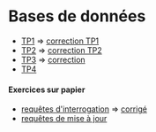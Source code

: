 # Bases de données
* [TP1](TP1.md) => [correction TP1](https://notebook.basthon.fr/?kernel=sql&module=https%3A%2F%2Fraw.githubusercontent.com%2Fthfruchart%2Ftnsi%2Fmain%2F03%2Flivres.sql&ipynb=eJztWN1yG7cZfRXMehJaGkb8kSiKjK2OJcuyXdpOFLe9yHo04O5HEtUSoPFjm_HovrntEyS940X7BL3byXv1A3ZJLrmg1ISWM53pjEjtAh8OPuAcHAD8GESQJCrofv8xGIOmMdU06H68rrrySz2dQNANxlRexeI9D6qBEkZGtuyVeSeZJPQdROT7E6r0SPA390daT1S3VuNCQ1-Iq71-VrM3kDX1Nqn9YSDF-OE8StL3e0OmR6ZvFMhIcA1c70ViXNOjgTTRiEpd01yx2pgyXqvv1-ADjCcJ7LHJlPe_HIvYJLAFXMLeSVB7mNlOcF39tVNw7x55KbQdJsnzIl0S8ntYjsMGEuOf4DydgSInz056z169fpr-7ds_nf2GvnZ3Gzvk0WDAohFIgj1xMe5L10fChhx7sE-UaNrHSmo0GKl2d9d7CrQ0SkMcdAc0UbDWcSRiKHaqIIFIk0gYru_v7hBLXo6NYTjmyGgm-KULCLrNTjUQRk-MzgSVPc_Bs3C4xAk3id7UfpEnfNC1SYI8ubyyBELeaHSwpasc6XGCdQ-yEUcJVeph6NoPJB1DGJC-kDFILGyEwfEDPQIa4z9JlJ6iakIH8xW109clkg1H-uss7nje3wMUzjF-SfuVN--LeGpR8BMfYzpYEy9issqaS-kY536F5Os3v4X2Zol2y7QWRuGrmjNthaZt_USmMxsDSpPKBaD4Kp9IBRa1IADyHjOy_YGtSNgVzPvzUXtwuJ00bHuvNLDzkJ8LFTHOpyE_eXTx_NGfz3r4ROVf0ZySzyAXzOFWpcxTLMglr5mn7KnJh3DXEtsvSOy-olwRFNEknWlmKdj5fWUXM6UZ31p_7S311_6__u5Mfwdli4MVVf03ysNtfgw8wgIqyfm24vvurHd2-tqmUp1L7MnFqxdz7f3l6dnF2byi9-yPZ6Ry_kXla69yjrZU3tENytNZCiF_klDTB6lDfY6jRNJC_kq-xwFiAQg5xPcX1ExQdJS7oClOashPR9REIF3QYCBhaouAgw1JZ5LKGNulP8u3Bn7AItqXDBJyTmWU_pOG_CxhQhd68EYyDDyX2LPF_DeeyeTnXBL4yebo1hUyn8JM7XbJZDNZXhfZzC7j3PDLYcsJL0DaeS-H5jwUIR0dvkhLzzIwY8nTec7FMnKVvHILR-btg7oJl3lgHfWFfJ0C7tpRWquOghtZdlReuEh28M9NpELdId1tXsgWTinDRQ4k_Yk06_V61brR3G4yqBWz6X2inS6DdlucSy_f4bLibIPrfVHBDGP8cIAHNjmvZWx5Dj_YdA53qYS8B-SUSm5npSKkfcf7jYlj4H2JlyEX8FLg5fAxKAWMYwEl3-C4gNPYXk7IBK9iGdCJNEw7u6fkCU66yfG-SZCpt6YyMvauplzsY2GfLZHIHFL0IQt9jk_u9lMBNZFMu9jXdNwXGRgZC47VqgKDAT65jivpj7GJqB01UXhLZJibpglkqeJws-wuhBlCvhnZEX0G53JzfKtZrVJQXnVrlPgCVijyBPgo8-KUKfTns0apF6tEsR9qnXIvVi4Bb926JDxBmyTinyorGW9P6xK6a-s79FhfFSeKqT53aczdbrMdprOYuWOONcTHVA6piauZytOZcp6XY0RSMLfDwd6nNMEqsdlWM5srOyJk6T2s5LlViFtspD_NW1AV-Xyttb-dL9r2N_iitkmH2qUQ8kfKbSQfCDLxg5vkE0iGgKegTvvoq2a90WzUG63DZqgbnXanEI8cnSbpTEzSfzjUZXi9fli34Z2OF16CFlytNjg6CDVuE81VfBv-UsgxbiWr-Rw0jlx8qxjPyamQClYTb2bArc_riPixk7x4yfbB28xyExWLU8kqI4tiS0x5TW8gygNm-SqAdW4CW6fRC3d0sCi2pN6cW5Fk30iR6yJa6ya0XALeCWsebIK5E39r73xSe3teoYwkxm9vcTr7fR0uDFx-PYPrZ83jcIf0m9yW983Wpvumz-Rwf3tB03-507UhT_F2TE5HuByAmtwumh2USLt56Hyl0Q75cxpdkRMqpcj5Sn_ECwFnKLVCk3qrVXcO0zgM-WOwhwLHZDRisPA4G4gazLHRs07tT_4rte3OYWte-8vfYzYBgoQuI-pH9Wa97SL20fMMiTAzGCBl7giSzrRgyRKy3W40jg7a-86F2_8L3ncDQ6ureUFUYTU32mVTuIG_MqCjsQh4WAYssVuGcSQXYTxmlXHvaWslcEvbpTJK7TOBFNvve4xyk27W4ObyKW4K7V9lmG9WSoIrnHlI1AQi-8ZRbNZn3tofHWOmcOVOL_PC777tYWFC-dDQ4TzqGjvg_YHdJOy1b_lyOWZcyKDbvP4PqdK-DQ)
* [TP2](TP2.md) => [correction TP2](https://notebook.basthon.fr/?kernel=sql&module=https%3A%2F%2Fraw.githubusercontent.com%2Fthfruchart%2Ftnsi%2Fmain%2F03%2Flivres.sql&ipynb=eJzVW21T20gS_itTTtWye0VAr7bEhlwMOMFZwKwhubpap6ixPYA28sgZjUi4VD7f5V9c7aewf8N_7Hr0akkjW2Bgc1W8eMY9j3p6up9ujUafGyPiun5j67fPjQnheIw5bmx9_rIe9p_x6ylpbDUmmL0fex9pY73hewEbib5ecMUchvAVGaHfdrDPLz367sdLzqf-1uYm9TgZet77jWH0zcY52_z7e8Iocbf9D-4P58ybbCfCDH_cuHD4ZTAMfMJGHuWE8o2RN9nkl-csGF1ixjc59Z3NCXbopqJvkk9kMnXJhjO9psMfJt44cMkKcK5zxYi_AYr91PiyfltLPHmCjjwuZotivdAWGtAn0A-zJ2gMPx6lsxvio53uzkG3d7o_-8-vbzrFazU4C3xOxo2tc-z6pHDpkTcm85c96Rx0dk_R39DLfu8QBT6-IOxnEAAdRgF3PHo28gLKG1vqesML-DTg0TJHnxPUSJqcwfwDl1cMT_Ujn_jm1AWrwUjqTQZ8ykj4H48BwCcDPpoO-JXjuvCRgHld6AG9z4aYMTKgh93d_c7BgL9tH8y-9rudAVcVYx31AzBRgE4ABsa1TEXVB_wYM8cHsIkzuiSu-WLiUQEoFhKG2XZTNRRTVVtGU9cHdO9Nv320N-Cv3xx0O0cgYOkxLkEuRq8wi5HtFPn3ccAwHdsvQkXBQ0HA0lTN0AzVsDVTsUHhXr_TfjPg7YN2F1ANK1V293L2Byc4CFEVM0XFE49Bt_oCD0cbYjqGptqaqii6YiuWpQpVd3rdExiw3z3oHh-DEXQzhT30AtehkapGCjodB0PP8c0XYIp_TTxngxIOc9Rbuq5ZutJqGkpLG9B-b6fTP4VR7ZPdNpjZNqU2mNN2yrwhYdzOW9cEWNtWbatlWU1hhpe9N_2jbqc_4Hvtt10ws2q25qFfQpCBV8TwrRR-fA7eSh3CjNQcTVWzwcy6amqarbYG9KD9pt85Aq1fwgrO_g2mAYvYSgR_zBw6cqbYLWl-7uIAnI_redUB0jRapmVqarPVAmufdA97sHIn4B397hFAG6Z8DTUlxfZ9B0C1TGfTsHQwsalaVksHQx93Trug8cns60775DR0OFPmxloGOSXc4cacr9m60QIJS7XBFhaAwtodtftg3JPT2dfj_bZQVtXVdXTs4lFi6UPsMCdGz4zhwyJSzMZa3kEUHTQ2lKZmmQZcCKI7jOBLPnEhgJ9xPASuGrnY97cHYZCfMzwhgwYaemxMGHSqg8bzZ_yS4DH8Y8jn10C0gxDmKXadC7qFmHNxyX-O5J4DGTwDmg0_R9yQNmOKSNujafoxJIy0FZooE0vpI-ra5Ez8iVUaeuNroRn8jp9H7AJfjsNmQjJpR4lr0m9CyklboVHTloyAMsg8D0X9oYqxThEvpfIRPWXDyyyV08mu0KlEXdmoPIOVFYoYLZUPiS1tSfhtXh_FrNCnQHoZXp77ZOYRXJihxpSYdpSYMWceo0IdGV1mNs-zZlmniEUz6JBM02aZU2tZSEa06ZcFvi2rlPBvOiKk4WxKcjbOKdaqUKxE0ek3BaYuaxUzdzogI_DMWiUer2UtKblnoHmOLysWcn4qnlB_5pXlDDCvlaZUaJVPC5md8tmhrE6YLTJ10qSRrf8CWtKqlCkklMw6-bxSVifOM5lCSbqZCxFp1snpVbV00lSUflvISHPKbcZcvhlmpedQG-fK8C_v7rFYhiKdQW0rrZa11aplraJanquCueMPocJjhIN2A1qsDzkE3VNNsVTdtMK2Bh75VDGealaVsAY8ZtiqptcRtjTwD9sQ5c68cLGYjIR1U7NaNqSpRFgD1SqFdQhpy7SadYQh4Wq6YmmtvHCx9IwnaOqQYM2mOidsVQurAK7odl64WBnGwraiKqapGJk1oH6lxYovNl3TsKHVUjJktVJYaSng6NBfR9iCkNDVpt3KCxdrxFjnpgKlwdyiqPBTJay3oB6AZWnlhQuBGAuDjW3Ltsx5NawqYVjLVlNTbL2OcMuAHwN8b174EQrSYvkIvyL80kYUhUtLS2khI8g2F6tpdxZYZfpdCJVG8upQaZzXgpJWRQlUygIFKBGyt4VKOGJ1qJRBakFJa6zU7Am_lKEktloCFbNPLShpKZNCJdxUWkFFUo1Jy5DUGRLmKmklK-wWQqW8tjpUynq1oKSFTWqrhBMLUILtbgmVMmYtKGlFk0ClfFqeoMQZFkKlbLs6VMrFi6FuW5HV2ip98gSpG6h9fi5uqhkCuqfeBBEuPk3Z7Ea0RM25hqHOCpioicPdWbQG8Was3cuWKVxjHUW7E2hAw4owvtqAvu51j-LWGejRSxob-MwZo-3sq6gjHhCp2JsbuSGyDMiH30SNAf3HfqffibugeIch2_G8pKWovVopatfYuKU99hEMNuCviMcuyF-4Q7Qg-UY6ps4aqfoIjqrlHTVaMXAKqBh86PCjlfTF7j7PPBajKaCEbr22g9nv-Iq49-O3kQKxx0YuJ3PYOZfbLjpkTj7vsDkHT7w78ti4T0xpe25S8qcNyoqPG5QKtw1nP6B9fIUv4P8BQW-9a_gI83DE_dyYUP4I_huqsdRlIy0lWyYyrR_BlXWJK6_XYN-ys89uRszhPppihj4ExP0QrAU0DoEMhPgcrfUJnd3co-uvy5j7L4iDWIGD7i-dZJLyUFj1yVvVo7coFHiOyNs-n90w5xMS2y7hgh07I058oHbPHzmUXg94qCuEDkZHgcNhdX3EyWQKMjvt_uv2W_FoLpaJw4wnwZ4NhkEHOGAOYb7wj93ZjY-Z5CqpQuBeu-7sxpvO_gjVLutD0KkXedsrHIAXjdeSwXLpXTwmOKh9dWGMI49NMB1LzQGXFbvpyCcjJh6blIwBEnvkSjyWq74OzPAC1o5iRzrH8vLsiFtPWqFQmSQkS9Ebzm7c2MDeZIovqFPz0sS9kHjG47Ln3WqBKjfPqoN4TmlHODUJExeDIB2QLP8yhHmOF8Pi5Vl6YWkA3Vr_ivC6vR2qg-8uWMXQXGle84F7F2Xmw_rWy5sE_d1nME8Jd0cpEsZdDFFVc9zCbWVkcx-TCqmoPtBDFUhGzVo_fnQAvo1m_0XAWWOQAyKIyh9dFceJxN30Axf8sRqlMifuz99wJp3RXid6BjV8dMOvP9XVitKltWLp0lpcxb8KCIPZgDMdY8jyYVUROWnIia8CF6ZFGAhidgHGDXAkSzm-YFB1RiP2oSAL5fcD5pIrkSXp7Cs4jDMmhRIAo1MgA9_hkJWgbI3G74qzYREJAzJhw4Bdh-n3ePYNtHvlMcfjYb107GI6-8ZJmC58h4r0SdsQ2ugXLEpecfYlhOx7Q4_7UQ53iOOifW8yIbEKh2JGQuql4_rJo7XZzdih-Lu5c8mvjDx9SVaqLFixcnLE8kqW5ZKVXZIzCistv55s5aXMOe8J0iJC4hkSBXOeIlcp8hw5fcs8SY5S9qxHIE9z-Y6eH59Q9BG-FmSZ8iiCu8eQwqoZEz7cfWcvuqyEN6MvNrIHRHP0mXU-5jPi3P1c_uThkmbpSGGtnsJxwVJbdjKvdJ6uRkf5tJysS3L8rWbf97lrWX3Qqt5xrNtLLTxM9bCCC85M3UFs2cGiumd9HlJu8aGeu0kuOZnzgKIPlRmaG5CG_oS0xciHYPYnpElIySI5icwwggQFmZ6sI0KRH0ynzJlEhbTYUw-GLtzt3EdW2OuCvY8eLz3oq6UH_Q7pYTm51yPzWrz8_8y3981oD0FV90sYDxXarRqhHUY2DkvDJLBhKX3EmSPuoMUzBPAQcQftTi_xcHbDRcm-OOZBjxHzXPe74QAY2Ovvdfpo558CXUoJxmqUYNShBFmxVOYFKQ8U2ETCAkU6KTDH90kJt0iStXnhNgFfj5Lqh3tNTlrKMw9FCVaNkx3phlpyPwhxD_fq0f6ZOfsGhAJB5dGx4_tkAhyCfhShhqaeD3f0EIDhufGfKm8j0RbyKDonDKPZzQV2Iwxc3ttLDpZEN9Qw03C_L94jEwpfLWOiuzPPevJAM77cvRFR_jRKbjdQehYlAZ4mhpWxT3M18mrWeYEwfqSZHIouvHd3CH6yh13X-4iv88eWC4IvwXGwuLhY1s5kGj6MWyB_QNBr8f4DeNZYPMc-94K8fPGVuoptx9xJ4-KYdEsyJyV97-01Hr1HO2EAhI65NvvKCaMOePj8AeW_9k2u_EO8midoF753NL--aeei46oL0SROsDqoxFNqgS5-m2jR3idffHR0MXB-s3QJVI0XeRY4ZskMudOpd3-vowbFyuiGBq47T1jvvrzLXbIRvYbuT8lItCjECSD5H1wAg6QD7HR9Fnee_HoAnS6mFwHQZCz1BXSiw3PxWDKqzJLG2cShHmtsaV_-B3Gv-RQ)
* [TP3](TP3.md) => [correction](TP3%20SQL%20corrige%20GP.ipynb)
* [TP4](TP4.md)

#### Exercices sur papier
  - [requêtes d'interrogation](https://notebook.basthon.fr/?kernel=sql&ipynb=eJylkk1uwjAQha9imUVBmgUJPylhBVUWSIgKCN0UhEzsIkRi08RRoYgL9CY9BxerjU0hqKyazYyfZ743E3mPIxbHGfZf9zhhklAiCfb3Bzjpc7nbMOzjhKRrKj44BpyJPI20ViqVUJdkLEOUISo4P36r3EejYDg5foXBGNGHFZcsTcWSyJXg-AAFDyzTPJOMYl8l7MYxEpRduz2Ngk4YoLDT7QdoWyYI9QYhTDkqfouTPuWV9pQXWnbl6E4LvdfyedflHopdoaa8NxgHo1Arz2iLXjr9ifonZQecCqCyC64ONRPqJjTMXRNaOnjq1C5idr-YlqlxquBUT4ljBQU2Qg1qJqnbG0t3mucWTyc3Dp_XgzoW4YKB6AEtRfV6UDthFAUatq4Fj7ZBl5oNtU_LbKm9z5tW7aDuxceD87CeIqnKtnoCbMuiXL-feSRyLrHvAha53ORSv9rZfx7VX3Sex3HRYAYFgzVLOYuzDYv0iZNEk7L3WMHoKtvEZDe34njYV2JM-DIny3PVQc3EF28iTYhyq18O82TFRarWO_wAG6j4og) => [corrigé](https://github.com/thfruchart/tnsi/blob/main/03/SQL-Select_CORRECTION.ipynb)
  - [requêtes de mise à jour](https://notebook.basthon.fr/?kernel=sql&ipynb=eJylk9Fu2jAUhl_FMjeJ5AsSaDPCFa3cCo3RNaSTqlEhN_Eq1sRmsaNBES_Qp9jtnoMX2zE2LWknNGm58fHxf77_HMtZ44wXhcLx1zUuuWY50wzH6w3Z5Wd6teA4xiWrHnP5U2CClayrzORarRY6Y4orlHOUSyG2vyGOUUKvb7bPKZ2YfDlXHG1_oe9QhTek4YF1VSvNcxxDwN84ZjLnh27nCR2kFKWDsxFFS48hNByn9JIm6HMy_DRIbtFHekumAjW_-xfdVPj9qWhgVl72j5j8GObpoJv3pQcW7w_5kcKLq4QOL8emIY_5cK0XNKHjc7hXGN8_rs8aepjTt31PxXA8oUlqXK_QEn0ZjG5A4AUk8AnyQhKapWOXrl1O7Nkp6Zklgl2_iVm9YHpWE7RJ0N4FgUsA2CY6pGODrjtx9OB0XxKZ4I3D02GjgUOExEJMg44CtRHp7DBAISdO1yMfXIGR2gmNT89Oabz3k7Zdo-GrT0T2zUZAAmUf3iVf8qzWcylmmayFxnFAsKz1otbmV7r7n5f-N7qoi6JpcEcaBo-8ErxQC56ZnWClIakfBcDyuVoUbDVzycn1CJIFEw81e9irNtCTuP8mq5KBW_d1MyvnQlY4Djd_AKMjHRw)
